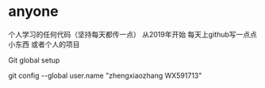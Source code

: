 # anyone
个人学习的任何代码（坚持每天都传一点）
从2019年开始  每天上github写一点点小东西  或者个人的项目

Git global setup

git config --global user.name "zhengxiaozhang WX591713"

